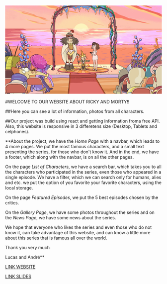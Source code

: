 ![](./images/featured-5.png)


#WELCOME TO OUR WEBSITE ABOUT RICKY AND MORTY!!

##Here you can see a lot of information, photos from all characters.

##Our project was build using react and getting information froma free API. Also, this website is responsive in 3 differetens size (Desktop, Tablets and celphones).

**About the project, we have the _Home Page_ with a navbar, which leads to 4 more pages. We put the most famous characters, and a small text presenting the series, for those who don't know it. And in the end, we have a footer, which along with the navbar, is on all the other pages.

On the page _List of Characters_, we have a search bar, which takes you to all the characters who participated in the series, even those who appeared in a single episode. We have a filter, which we can search only for humans, alies and etc. we put the option of you favorite your favorite characters, using the local storage.

On the page _Featured Episodes_, we put the 5 best episodes chosen by the critics.

On the _Gallery Page_, we have some photos throughout the series and on the _News Page_, we have some news about the series.

We hope that everyone who likes the series and even those who do not know it, can take advantage of this website, and can know a little more about this series that is famous all over the world.

Thank you very much

Lucas and André**


[LINK WEBSITE](https://ultimateguiderickandmorty.netlify.app/)

[LINK SLIDES](https://docs.google.com/presentation/d/1Xu5g1XzN7__UMB5Duzj4pgMTnVS_FeeMoKDTNWM0Rok/edit?usp=sharing)